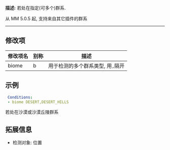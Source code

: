 **描述:** 若处在指定(可多个)群系.

从 MM 5.0.5 起, 支持来自其它插件的群系

---

修改项
---

| 修改项名  | 别称           | 描述                      |
| --------- | -------------  | ------------------------- |
| biome     | b | 用于检测的多个群系类型, 用`,`隔开 |

示例
---

```yaml
 Conditions:
 - biome DESERT,DESERT_HILLS
```
若处在沙漠或沙漠丘陵群系

拓展信息
---

- 检测对象: 位置